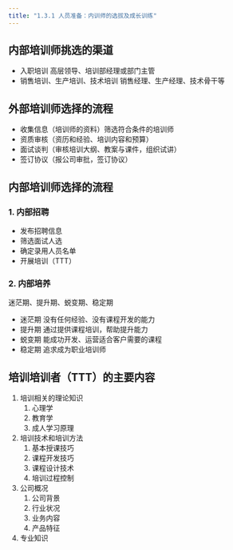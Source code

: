 ```yaml
---
title: "1.3.1 人员准备：内训师的选拔及成长训练"
---
```

## 内部培训师挑选的渠道
- 入职培训
  高层领导、培训部经理或部门主管
- 销售培训、生产培训、技术培训
  销售经理、生产经理、技术骨干等
## 外部培训师选择的流程
- 收集信息（培训师的资料）筛选符合条件的培训师
- 资质审核（资历和经验、培训内容和预算）
- 面试谈判（审核培训大纲、教案与课件，组织试讲）
- 签订协议（报公司审批，签订协议）
## 内部培训师选择的流程
### 1. 内部招聘
- 发布招聘信息
- 筛选面试人选
- 确定录用人员名单
- 开展培训（TTT）
### 2. 内部培养
迷茫期、提升期、蜕变期、稳定期
- 迷茫期
  没有任何经验、没有课程开发的能力
- 提升期
  通过提供课程培训，帮助提升能力
- 蜕变期
  能成功开发、运营适合客户需要的课程
- 稳定期
  追求成为职业培训师
## 培训培训者（TTT）的主要内容
1. 培训相关的理论知识
	1. 心理学
	2. 教育学
	3. 成人学习原理
2. 培训技术和培训方法
	1. 基本授课技巧
	2. 课程开发技巧
	3. 课程设计技术
	4. 培训过程控制
3. 公司概况
	1. 公司背景
	2. 行业状况
	3. 业务内容
	4. 产品特征
4. 专业知识